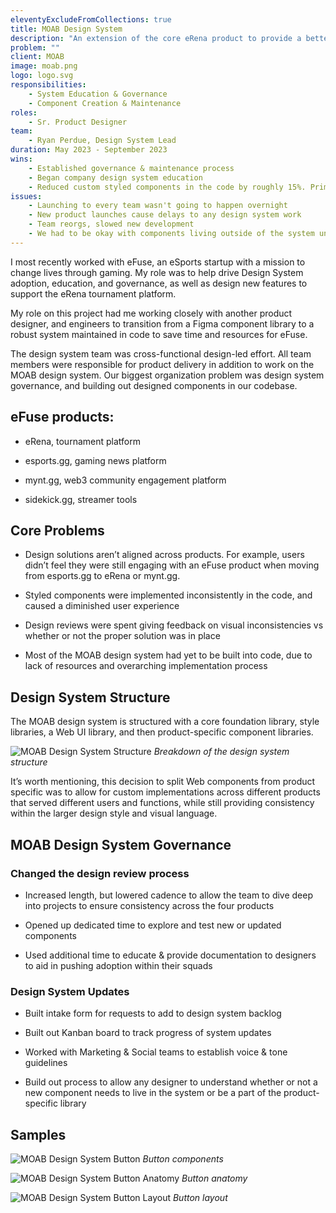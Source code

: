 ```yaml
---
eleventyExcludeFromCollections: true
title: MOAB Design System
description: "An extension of the core eRena product to provide a better eSports fan experience, by bringing the content directly to the streams people are watching."
problem: ""
client: MOAB
image: moab.png
logo: logo.svg
responsibilities:
    - System Education & Governance
    - Component Creation & Maintenance 
roles: 
    - Sr. Product Designer
team:
    - Ryan Perdue, Design System Lead
duration: May 2023 - September 2023
wins: 
    - Established governance & maintenance process
    - Began company design system education
    - Reduced custom styled components in the code by roughly 15%. Primarily buttons and custom typography.
issues:
    - Launching to every team wasn't going to happen overnight
    - New product launches cause delays to any design system work  
    - Team reorgs, slowed new development 
    - We had to be okay with components living outside of the system until teams could pick up the work
---
```

<section>

I most recently worked with eFuse, an eSports startup with a mission to change lives through gaming. My role was to help drive  Design System adoption, education, and governance, as well as design new features to support the eRena tournament platform. 

My role on this project had me working closely with another product designer, and engineers to transition from a Figma component library to a robust system maintained in code to save time and resources for eFuse.

The design system team was cross-functional design-led effort. All team members were responsible for product delivery in addition to work on the MOAB design system. Our biggest organization problem was design system governance, and building out designed components in our codebase.
</section>
<section>

## eFuse products:
- eRena, tournament platform

- esports.gg, gaming news platform

- mynt.gg, web3 community engagement platform

- sidekick.gg, streamer tools
</section>
<section>

## Core Problems
- Design solutions aren’t aligned across products. For example, users didn’t feel they were still engaging with an eFuse product when moving from esports.gg to eRena or mynt.gg.

- Styled components were implemented inconsistently in the code, and caused a diminished user experience

- Design reviews were spent giving feedback on visual inconsistencies vs whether or not the proper solution was in place

- Most of the MOAB design system had yet to be built into code, due to lack of resources and overarching implementation process
</section>
<section>

## Design System Structure
The MOAB design system is structured with a core foundation library, style libraries, a Web UI library, and then product-specific component libraries.

![MOAB Design System Structure](/assets/projects/moab/structure.svg)
*Breakdown of the design system structure*

It’s worth mentioning, this decision to split Web components from product specific was to allow for custom implementations across different products that served different users and functions, while still providing consistency within the larger design style and visual language.
</section>
<section>

<h2>MOAB Design System Governance</h2>
<div class="moab-governance">
<div>

### Changed the design review process 
- Increased length, but lowered cadence to allow the team to dive deep into projects to ensure consistency across the four products

- Opened up dedicated time to explore and test new or updated components

- Used additional time to educate & provide documentation to designers to aid in pushing adoption within their squads  
</div>
<div>

### Design System Updates
- Built intake form for requests to add to design system backlog

- Built out Kanban board to track progress of system updates

- Worked with Marketing & Social teams to establish voice & tone guidelines

- Build out process to allow any designer to understand whether or not a new component needs to live in the system or be a part of the product-specific library
</div>
</div>
</section>

<section>

## Samples
![MOAB Design System Button](/assets/projects/moab/button-spec.svg)
*Button components*

![MOAB Design System Button Anatomy](/assets/projects/moab/anatomy.svg)
*Button anatomy*

![MOAB Design System Button Layout](/assets/projects/moab/button-layout.svg)
*Button layout*

<!-- 
![MOAB Design System Cards](/assets/projects/moab/cards.svg)
*Card components* -->